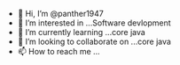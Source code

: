 - 👋 Hi, I’m @panther1947
- 👀 I’m interested in ...Software devlopment 
- 🌱 I’m currently learning ...core java
- 💞️ I’m looking to collaborate on ...core java
- 📫 How to reach me ...

<!---
panther1947/panther1947 is a ✨ special ✨ repository because its `README.md` (this file) appears on your GitHub profile.
You can click the Preview link to take a look at your changes.
--->
